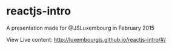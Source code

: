 # reactjs-intro
A presentation made for @JSLuxembourg in February 2015

View Live content:
http://luxembourgjs.github.io/reactjs-intro/#/
